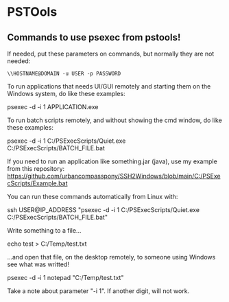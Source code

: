 # PSTOols

## Commands to use psexec from pstools!

If needed, put these parameters on commands, but normally they are not needed:

`\\HOSTNAME@DOMAIN -u USER -p PASSWORD`

To run applications that needs UI/GUI remotely and starting them on the Windows system, 
do like these examples:

psexec -d -i 1 APPLICATION.exe

To run batch scripts remotely, and without showing the cmd window, 
do like these examples:

psexec -d -i 1 C:/PSExecScripts/Quiet.exe C:/PSExecScripts/BATCH_FILE.bat

If you need to run an application like something.jar (java), use my example from this repository: 
https://github.com/urbancompasspony/SSH2Windows/blob/main/C:/PSExecScripts/Example.bat

You can run these commands automatically from Linux with:

ssh USER@IP_ADDRESS "psexec -d -i 1 C:/PSExecScripts/Quiet.exe C:/PSExecScripts/BATCH_FILE.bat"

Write something to a file...

echo test > C:/Temp/test.txt

...and open that file, on the desktop remotely, to someone using Windows see what was writted!

psexec -d -i 1 notepad "C:/Temp/test.txt"

Take a note about parameter "-i 1".
If another digit, will not work.
